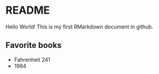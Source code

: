 # README

Hello World!
This is my first RMarkdown document in github.

## Favorite books

- Fahrenheit 241
- 1984